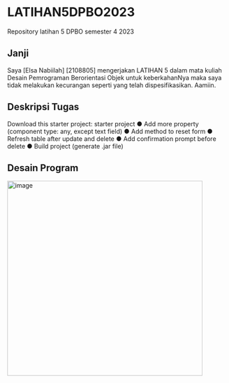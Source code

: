 # LATIHAN5DPBO2023
Repository latihan 5 DPBO semester 4 2023
## Janji 
Saya [Elsa Nabiilah] [2108805] mengerjakan LATIHAN 5 dalam mata kuliah Desain Pemrograman Berorientasi Objek untuk keberkahanNya maka saya tidak melakukan kecurangan seperti yang telah dispesifikasikan. Aamiin.

## Deskripsi Tugas 
Download this starter project: starter project
● Add more property (component type: any, except text field)
● Add method to reset form
● Refresh table after update and delete
● Add confirmation prompt before delete
● Build project (generate .jar file)

## Desain Program
<img width="447" alt="image" src="https://user-images.githubusercontent.com/101001227/226165346-cd31c1b1-8036-4b8b-b9b2-fb35bad43385.png">

